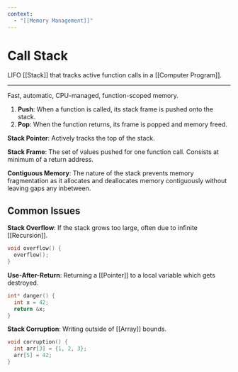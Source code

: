```yaml
---
context:
  - "[[Memory Management]]"
---
```


# Call Stack

LIFO [[Stack]] that tracks active function calls in a [[Computer Program]].

---

Fast, automatic, CPU-managed, function-scoped memory.

1. **Push**: When a function is called, its stack frame is pushed onto the stack.
2. **Pop**: When the function returns, its frame is popped and memory freed.

**Stack Pointer**: Actively tracks the top of the stack.

**Stack Frame**: The set of values pushed for one function call. Consists at minimum of a return address.

**Contiguous Memory**: The nature of the stack prevents memory fragmentation as it allocates and deallocates memory contiguously without leaving gaps any inbetween.

## Common Issues

**Stack Overflow**: If the stack grows too large, often due to infinite [[Recursion]].

```c
void overflow() {
  overflow();
}
```

**Use-After-Return**: Returning a [[Pointer]] to a local variable which gets destroyed.

```c
int* danger() {
  int x = 42;
  return &x;
}
```

**Stack Corruption**: Writing outside of [[Array]] bounds.

```c
void corruption() {
  int arr[3] = {1, 2, 3};
  arr[5] = 42;
}
```
